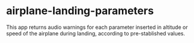 # airplane-landing-parameters
This app returns audio warnings for each parameter inserted in altitude or speed of the airplane during landing, according to pre-stablished values.

